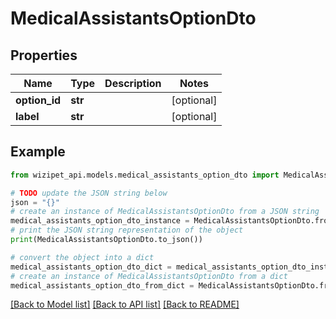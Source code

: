 # MedicalAssistantsOptionDto


## Properties

Name | Type | Description | Notes
------------ | ------------- | ------------- | -------------
**option_id** | **str** |  | [optional] 
**label** | **str** |  | [optional] 

## Example

```python
from wizipet_api.models.medical_assistants_option_dto import MedicalAssistantsOptionDto

# TODO update the JSON string below
json = "{}"
# create an instance of MedicalAssistantsOptionDto from a JSON string
medical_assistants_option_dto_instance = MedicalAssistantsOptionDto.from_json(json)
# print the JSON string representation of the object
print(MedicalAssistantsOptionDto.to_json())

# convert the object into a dict
medical_assistants_option_dto_dict = medical_assistants_option_dto_instance.to_dict()
# create an instance of MedicalAssistantsOptionDto from a dict
medical_assistants_option_dto_from_dict = MedicalAssistantsOptionDto.from_dict(medical_assistants_option_dto_dict)
```
[[Back to Model list]](../README.md#documentation-for-models) [[Back to API list]](../README.md#documentation-for-api-endpoints) [[Back to README]](../README.md)


